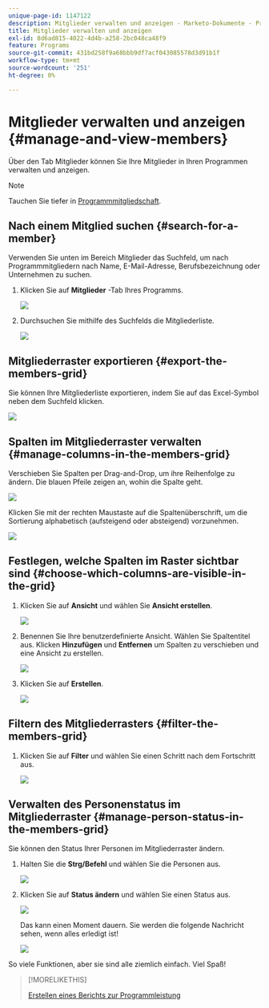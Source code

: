 ```yaml
---
unique-page-id: 1147122
description: Mitglieder verwalten und anzeigen - Marketo-Dokumente - Produktdokumentation
title: Mitglieder verwalten und anzeigen
exl-id: 8d6ad815-4022-4d4b-a258-2bc048ca48f9
feature: Programs
source-git-commit: 431bd258f9a68bbb9df7acf043085578d3d91b1f
workflow-type: tm+mt
source-wordcount: '251'
ht-degree: 0%

---
```


# Mitglieder verwalten und anzeigen {#manage-and-view-members}

Über den Tab Mitglieder können Sie Ihre Mitglieder in Ihren Programmen verwalten und anzeigen.

>[!NOTE]
>
>Tauchen Sie tiefer in [Programmmitgliedschaft](/help/marketo/product-docs/core-marketo-concepts/programs/creating-programs/understanding-program-membership.md).

## Nach einem Mitglied suchen {#search-for-a-member}

Verwenden Sie unten im Bereich Mitglieder das Suchfeld, um nach Programmmitgliedern nach Name, E-Mail-Adresse, Berufsbezeichnung oder Unternehmen zu suchen.

1. Klicken Sie auf **Mitglieder** -Tab Ihres Programms.

   ![](assets/image2014-10-1-16-3a0-3a29.png)

1. Durchsuchen Sie mithilfe des Suchfelds die Mitgliederliste.

   ![](assets/image2014-10-1-16-3a7-3a20.png)

## Mitgliederraster exportieren {#export-the-members-grid}

Sie können Ihre Mitgliederliste exportieren, indem Sie auf das Excel-Symbol neben dem Suchfeld klicken.

![](assets/image2014-10-1-16-3a9-3a55.png)

## Spalten im Mitgliederraster verwalten {#manage-columns-in-the-members-grid}

Verschieben Sie Spalten per Drag-and-Drop, um ihre Reihenfolge zu ändern. Die blauen Pfeile zeigen an, wohin die Spalte geht.

![](assets/image2014-10-1-16-3a25-3a30.png)

Klicken Sie mit der rechten Maustaste auf die Spaltenüberschrift, um die Sortierung alphabetisch (aufsteigend oder absteigend) vorzunehmen.

![](assets/image2014-10-1-17-3a3-3a28.png)

## Festlegen, welche Spalten im Raster sichtbar sind {#choose-which-columns-are-visible-in-the-grid}

1. Klicken Sie auf **Ansicht** und wählen Sie **Ansicht erstellen**.

   ![](assets/image2014-10-1-16-3a32-3a43.png)

1. Benennen Sie Ihre benutzerdefinierte Ansicht. Wählen Sie Spaltentitel aus. Klicken **Hinzufügen** und **Entfernen** um Spalten zu verschieben und eine Ansicht zu erstellen.

   ![](assets/image2014-10-1-16-3a36-3a52.png)

1. Klicken Sie auf **Erstellen**.

   ![](assets/image2014-10-1-16-3a38-3a7.png)

## Filtern des Mitgliederrasters  {#filter-the-members-grid}

1. Klicken Sie auf **Filter** und wählen Sie einen Schritt nach dem Fortschritt aus.

   ![](assets/image2014-10-1-16-3a42-3a4.png)

## Verwalten des Personenstatus im Mitgliederraster {#manage-person-status-in-the-members-grid}

Sie können den Status Ihrer Personen im Mitgliederraster ändern.

1. Halten Sie die **Strg/Befehl** und wählen Sie die Personen aus.

   ![](assets/image2014-10-1-16-3a44-3a27.png)

1. Klicken Sie auf **Status ändern** und wählen Sie einen Status aus.

   ![](assets/image2014-10-1-16-3a47-3a45.png)

   Das kann einen Moment dauern. Sie werden die folgende Nachricht sehen, wenn alles erledigt ist!

   ![](assets/changestatusconfirm.png)

So viele Funktionen, aber sie sind alle ziemlich einfach. Viel Spaß!

>[!MORELIKETHIS]
>
>[Erstellen eines Berichts zur Programmleistung](/help/marketo/product-docs/core-marketo-concepts/programs/program-performance-report/create-a-program-performance-report.md)

